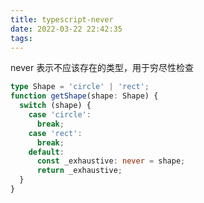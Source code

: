 ```yaml
---
title: typescript-never
date: 2022-03-22 22:42:35
tags:
---
```


never 表示不应该存在的类型，用于穷尽性检查

```typescript
type Shape = 'circle' | 'rect';
function getShape(shape: Shape) {
  switch (shape) {
    case 'circle':
      break;
    case 'rect':
      break;
    default:
      const _exhaustive: never = shape;
      return _exhaustive;
  }
}
```
